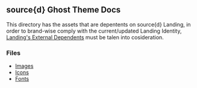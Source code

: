 
## source{d} Ghost Theme Docs

This directory has the assets that are depentents on source{d} Landing, in order to brand-wise comply with the current/updated Landing Identity, [Landing's External Dependents](https://github.com/src-d/landing/blob/master/CONTRIBUTING.md#external-dependents) must be talen into cosideration.


### Files

- [Images](https://github.com/src-d/sourced.ghost.io/tree/master/docs/images)
- [Icons](https://github.com/src-d/sourced.ghost.io/tree/master/docs/icons)
- [Fonts](https://github.com/src-d/sourced.ghost.io/tree/master/docs/fonts)

 



